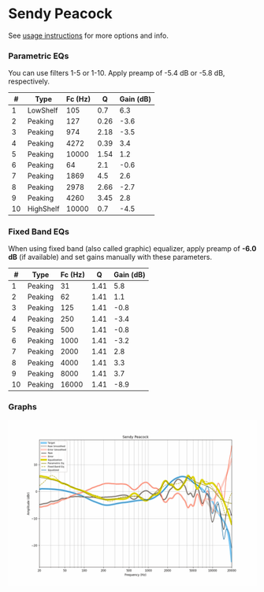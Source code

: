 # Sendy Peacock
See [usage instructions](https://github.com/jaakkopasanen/AutoEq#usage) for more options and info.

### Parametric EQs
You can use filters 1-5 or 1-10. Apply preamp of -5.4 dB or -5.8 dB, respectively.

|   # | Type      |   Fc (Hz) |    Q |   Gain (dB) |
|-----|-----------|-----------|------|-------------|
|   1 | LowShelf  |       105 | 0.7  |         6.3 |
|   2 | Peaking   |       127 | 0.26 |        -3.6 |
|   3 | Peaking   |       974 | 2.18 |        -3.5 |
|   4 | Peaking   |      4272 | 0.39 |         3.4 |
|   5 | Peaking   |     10000 | 1.54 |         1.2 |
|   6 | Peaking   |        64 | 2.1  |        -0.6 |
|   7 | Peaking   |      1869 | 4.5  |         2.6 |
|   8 | Peaking   |      2978 | 2.66 |        -2.7 |
|   9 | Peaking   |      4260 | 3.45 |         2.8 |
|  10 | HighShelf |     10000 | 0.7  |        -4.5 |

### Fixed Band EQs
When using fixed band (also called graphic) equalizer, apply preamp of **-6.0 dB** (if available) and set gains manually with these parameters.

|   # | Type    |   Fc (Hz) |    Q |   Gain (dB) |
|-----|---------|-----------|------|-------------|
|   1 | Peaking |        31 | 1.41 |         5.8 |
|   2 | Peaking |        62 | 1.41 |         1.1 |
|   3 | Peaking |       125 | 1.41 |        -0.8 |
|   4 | Peaking |       250 | 1.41 |        -3.4 |
|   5 | Peaking |       500 | 1.41 |        -0.8 |
|   6 | Peaking |      1000 | 1.41 |        -3.2 |
|   7 | Peaking |      2000 | 1.41 |         2.8 |
|   8 | Peaking |      4000 | 1.41 |         3.3 |
|   9 | Peaking |      8000 | 1.41 |         3.7 |
|  10 | Peaking |     16000 | 1.41 |        -8.9 |

### Graphs
![](./Sendy%20Peacock.png)
